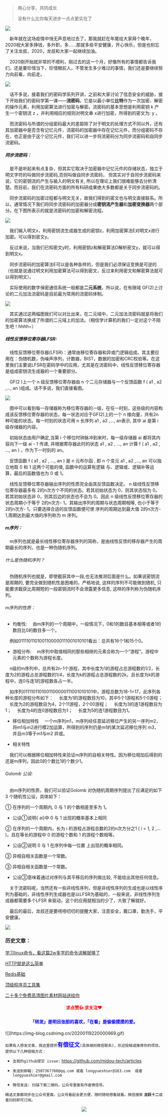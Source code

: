 > 用心分享，共同成长
>
> 没有什么比你每天进步一点点更实在了

![](https://img-blog.csdnimg.cn/20200209150805686.gif)

&emsp;新年就在这场疫情中悄无声息地过去了，那我就赶在年尾给大家拜个晚年，2020祝大家多挣钱，多升职，多......那就多些平安健康，开心快乐，但是也别忘了关注龙叔，2020，龙叔和大家一起继续加油。 

&emsp;2020刚开始就非常的不顺利，刚过去的这一个月，好像所有的事情都告诉我们，还是要珍惜当下，珍惜眼前人，不管发生多少难过的事情，我们还是要继续努力向前看，向前走。

![](https://img-blog.csdnimg.cn/20200209150256776.gif)

&emsp;话不多说，接着我们的密码学系列开讲，之前和大家讨论了信息安全的威胁，接下开始我们的密码学第一课——**流密码**，它是以最小单位**比特**作为一次加密、解密的操作元素，利用加密算法进行加密与解密。流密码的基本思想是利用密钥 k 产生一个密钥流 z ，并利用相应的规则对明文串 x进行加密，所得到的密文为: y 。

&emsp;而流密码与所谓的分组密码最大的差距除了对于明文的处理方式不同以外，还有其加密器中是否含有记忆元件，流密码的加密器中存在记忆元件，而分组密码不存在，也正是由于这个记忆元件，我们可以进一步将流密码分为同步流密码和自同步流密码。

##### 同步流密码：

&emsp;是不是听起来有点复杂，但其实它取决于加密器中记忆元件的存储状态，独立于明文字符的叫做同步流密码,否则叫做自同步流密码， 但其实对于自同步流密码来说，它的密钥流的产生与输入的明文有关, 所以在理论上我们很难能够去分析清楚。而目前，我们在流密码方面的所有科研成果绝大多数都是关于同步流密码的。

&emsp;同步流密码的加密过程都与明文无关，故我们得到的密文也与明文直接联系。所以，通常情况下我们将同步流密码的加密器分成**密钥流产生器**和**加密变换器**两个部分。在下图所表示的就是流密码的加密和解密流程。

![](https://img-blog.csdnimg.cn/20200208192046327.png?x-oss-process=image/watermark,type_ZmFuZ3poZW5naGVpdGk,shadow_10,text_aHR0cHM6Ly9ibG9nLmNzZG4ubmV0L3FxXzMzODI4NzM4,size_16,color_FFFFFF,t_70)

&emsp;我们输入明文x，利用密钥流生成器生成的密钥z，利用加密算法E对明文x进行加密。可以得到密文y。

&emsp;反过来说，当我们已知密文y时，利用密钥z和解密算法D解析密文y，就可以得到明文x。

&emsp;同步流密码的加密算法E可以是各种各样的，但是我们必须保证变换是可逆的（也就是说通过明文利用加密算法可以得到密文，反过来利用密文和解密算法就可以得到明文）。

&emsp;实际使用的数字保密通信系统一般都是**二元系统**，所以说，在有限域 GF(2)上讨论的二元加法流密码是目前最为常用的流密码体制。

![](https://img-blog.csdnimg.cn/20200208193950575.png)

&emsp;其实通过这两幅图我们可以对比出来，在二元域中，二元加法流密码就是将我们的加密算法换成了所谓的二元域上的加法。（相信学计算机的我们一定对这个不陌生吧！hhhh~）

##### 线性反馈移位寄存器LFSR:

&emsp;线性反馈移位寄存器(LFSR)：通常由移位寄存器和异或门逻辑组成。其主要应用在：伪随机数，伪噪声序列，计数器，BIST，数据的加密和CRC校验等。在这里我们主要说LFSR在密码学中的应用，尤其是在流密码中，线性反馈移位寄存器是组成密钥流生成器的一个重要部分。

&emsp;GF(2 )上一个 n 级反馈移位寄存器由 n 个二元存储器与一个反馈函数 f ( a1 , a2 ,…, an )组成。话不多说，我们直接看图。

![](https://img-blog.csdnimg.cn/20200208195032700.png)

&emsp;图中可以看到每一存储器称为移位寄存器的一级，在任一时刻，这些级的内容构成该反馈移位寄存器的状态，每一状态对应于GF(2)上的一个 n 维向量，共有2n种可能的状态。每一时刻的状态可用 n 长序列 a1 , a2 ,…, an表示, 其中 ai 是第 i 级存储器的内容。

&emsp;初始状态由用户确定,当第 i 个移位时钟脉冲到来时，每一级存储器 ai 都将其内容向下一级 ai - 1 传递, 并根据寄存器此时的状态 a1 , a2 , …, an 计算 f ( a1 , a2 , …, an ) ，作为下一时刻的 an。

&emsp;反馈函数 f ( a1 , a2 , …, an ) 是 n 元布尔函 , 即 n 个变元 a1 , a2 ,…, an 可以独立地取 0 和 1 这两个可能的值, 函数中的运算有逻辑 与、逻辑或、逻辑补等运算，最后的函数值也为 0 或 1。

&emsp;线性反馈移位寄存器输出序列的性质完全由其反馈函数决定。 n 级线性反馈移位寄存器最多有 2的n次方个不同的状态。若其初始状态为 0，则其状态恒为 0。若其初始状态非 0，则其后边的状态也不会为 0。因此 n 级线性反馈移位寄存器的状态周期小于等于 2的n次方- 1。其输出序列的周期与状态周期相等, 也小于等于 2的n次方- 1。只要选择合适的反馈函数便可使 序列的周期达到最大值 2的n次方- 1,周期达到最大值的序列称为 m 序列。

##### m序列：

&emsp;m序列也就是最长线性移位寄存器序列的简称，是由线性反馈的移存器产生的周期最长的序列，也是一种伪随机序列。

###### 什么是伪随机序列？

&emsp;伪随机序列也就是，即使截获其中一段,也无法推测后面是什么。如果说密钥流是周期的, 要完全做到随机性是困难的。严格地说, 这样的序列不可能做到随机, 只能要求截获比周期短的一段密钥流时不会泄露更多信息, 这样的序列称为伪随机序列。 

###### m序列的性质：

- 均衡性:
  &emsp;由m序列的一个周期中，一般情况下，0和1的数目基本相等或者1的数目比0的数目多一个。

&emsp;例如0111101101001100000111001010101看出：总共有16个1和15个0。

- 游程分布:
  &emsp;m序列中取值相同的那些相继的元素合称为一个“游程”。游程中元素的个数称为游程长度。

&emsp;n级的m序列中，总共有2n-1个游程，其中长度为1的游程占总游程数的1/2，长度为2的游程占总游程数的1/4，长度为k的游程占总游程数的2k。且长度为k的游程中，连0与连1的游程数各占一半。

&emsp;如序列0111101101001100000111001010101中，游程总数为18-1=17，此序列各种长度的游程分布如下：
&emsp;长度为1的游程数目为10，其中5个1游程和5个0游程；
&emsp;长度为2的游程数目为4，2个11游程，2个00游程；
&emsp;长度为3的连1游程数目为1；
&emsp;长度为4的连0游程数目为1；
&emsp;长度为5的连1游程数目为1。

- 移位相加特性
  &emsp;一个m序列m1，m序列经任意延迟移位产生的另一序列m2，将m1与m2进行模2加运算，所得到的序列仍是m1的某次延迟移位序列 m3，并且m3等于m1与m2 异或。

- 相关特性

&emsp;我们可以根据移位相加特性来验证m序列的自相关特性。因为移位相加后得到的还是m序列，因此0的个数比1的个数少1。

###### Golomb 公设: 

&emsp;由m序列的性质，我们可以验证Golomb 对伪随机周期序列提出了应满足的如下3 个随机性公设，具体如下：

① 在序列的一个周期内, 0 与 1 的个数相差至多为 1。

- 公设①说明{ ai}中 0 与 1 出现的概率基本上相同

② 在序列的一个周期内，长为 i 的游程占游程总数的2的n次方分之1 ( i = 1, 2 ,… )，且在等长的游程中 0 的游程个数和 1 的游程个数相等。

- 公设②说明 0 与 1 在序列中每一位置 上出现的概率相同。

③ 异相自相关函数是一个常数。

③ 异相自相关函数是一个常数。

- 公设③意味着通过对序列与其平移后的序列做比较, 不能给出其他任何信息。

&emsp;关于流密码呢，当然还有一些非线性序列，但是非线性序列的生成也是以线性序列为基础的，非线性序列生成器也是以LFSR为基础的，一般来说，非线性序列生成器都需要多个LFSR 来驱动，这个的应用就相当的少了，大致了解就好。

&emsp;最后的最后，龙叔还是要唠唠叨叨的提醒大家，注意安全，戴口罩，勤洗手，平安健康。

![](https://img-blog.csdnimg.cn/20200209150145962.jpg)

### 历史文章：

[学习linux命令，看这篇2w多字的命令详解就够了](https://mp.weixin.qq.com/s/nMTsD2y_drV971RxdE1a5g) 

[HTTP就是这么简单](https://mp.weixin.qq.com/s/V0_fcjr9t-lyqy2qyg6MWw)

[Redis基础](https://mp.weixin.qq.com/s/OZRGLGk3MkdkwaNliITTUQ)

[顶级程序员工具集](https://mp.weixin.qq.com/s/Sel5ySSh0YJXdQ6KExQxyw)

[二十多个免费高清图片素材网站送给你](https://mp.weixin.qq.com/s/pcMWdKh9cFMS75sAxgCrWg)

<h4   style="color:red;text-align:center">求点赞👍  求关注❤️ </h4>
<h4   style="color:blue;text-align:center">「转发」是明目张胆的喜欢，「在看」是偷偷摸摸的爱。</h4>
![](https://img-blog.csdnimg.cn/20200119220000969.gif)

`如果有人想发文章，我这里提供`<font face="宋体" color=blue size=4>**有偿征文**</font>`(具体细则微信联系)，欢迎投稿或推荐你的项目。提供以下几种投稿方式：`

- `去我的github提交 issue:` https://github.com/midou-tech/articles

- `发送到邮箱: 2507367760@qq.com 或者 longyueshier@163.com  或者 longyueshier@gmail.com`

- `微信发送: 扫描下面二维码，公众号里面有作者微信号。`

`精选文章都同步在公众号里面，公众号看起会更方便，随时随地想看就看。微信搜索` **`龙跃十二`**`或者扫码即可订阅。`

<p align="center"><image src="https://tva1.sinaimg.cn/large/006tNbRwly1galsp9a07kj30p00dwae3.jpg" ></image></p>